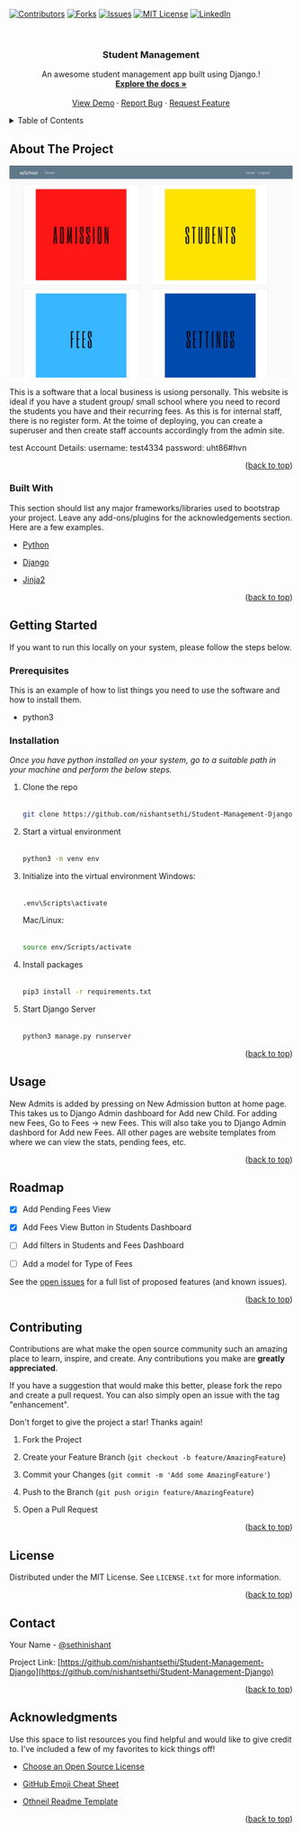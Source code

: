 <div id="top"></div>
<!--
*** Thanks for checking out the Best-README-Template. If you have a suggestion
*** that would make this better, please fork the repo and create a pull request
*** or simply open an issue with the tag "enhancement".
*** Don't forget to give the project a star!
*** Thanks again! Now go create something AMAZING! :D
-->



<!-- PROJECT SHIELDS -->
<!--
*** I'm using markdown "reference style" links for readability.
*** Reference links are enclosed in brackets [ ] instead of parentheses ( ).
*** See the bottom of this document for the declaration of the reference variables
*** for contributors-url, forks-url, etc. This is an optional, concise syntax you may use.
*** https://www.markdownguide.org/basic-syntax/#reference-style-links
-->
[![Contributors][contributors-shield]][contributors-url]
[![Forks][forks-shield]][forks-url]
[![Issues][issues-shield]][issues-url]
[![MIT License][license-shield]][license-url]
[![LinkedIn][linkedin-shield]][linkedin-url]



<!-- PROJECT LOGO -->
<br />
<div align="center">
  <h3 align="center">Student Management</h3>

  <p align="center">
    An awesome student management app built using Django.!
    <br />
    <a href="https://github.com/nishantsethi/Student-Management-Django"><strong>Explore the docs »</strong></a>
    <br />
    <br />
    <a href="https://github.com/nishantsethi/Student-Management-Django">View Demo</a>
    ·
    <a href="https://github.com/nishantsethi/Student-Management-Django/issues">Report Bug</a>
    ·
    <a href="https://github.com/nishantsethi/Student-Management-Django/issues">Request Feature</a>
  </p>
</div>




<!-- TABLE OF CONTENTS -->

<details>

<summary>Table of Contents</summary>

<ol>

<li>

<a href="#about-the-project">About The Project</a>

<ul>

<li><a href="#built-with">Built With</a></li>

</ul>

</li>

<li>

<a href="#getting-started">Getting Started</a>

<ul>

<li><a href="#prerequisites">Prerequisites</a></li>

<li><a href="#installation">Installation</a></li>

</ul>

</li>

<li><a href="#usage">Usage</a></li>

<li><a href="#roadmap">Roadmap</a></li>

<li><a href="#contributing">Contributing</a></li>

<li><a href="#license">License</a></li>

<li><a href="#contact">Contact</a></li>

<li><a href="#acknowledgments">Acknowledgments</a></li>

</ol>

</details>

<!-- ABOUT THE PROJECT -->

##  About The Project

[![Product Name Screen Shot][product-screenshot]](https://example.com)

This is a software that a local business is usiong personally. This website is ideal if you have a student group/ small school where you need to record the students you have and their recurring fees. As this is for internal staff, there is no register form. At the toime of deploying, you can create a superuser and then create staff accounts accordingly from the admin site. 

test Account Details:
	username: test4334
	password: uht86#hvn



<p align="right">(<a href="#top">back to top</a>)</p>

###  Built With

This section should list any major frameworks/libraries used to bootstrap your project. Leave any add-ons/plugins for the acknowledgements section. Here are a few examples.

* [Python](https://www.python.org/)

* [Django](https://www.djangoproject.com/)

* [Jinja2](https://jinja.palletsprojects.com/en/3.0.x/)

<p align="right">(<a href="#top">back to top</a>)</p>

<!-- GETTING STARTED -->

##  Getting Started

If you want to run this locally on your system, please follow the steps below.


###  Prerequisites

This is an example of how to list things you need to use the software and how to install them.

* python3


###  Installation

_Once you have python installed on your system, go to a suitable path in your machine and perform the below steps._


1. Clone the repo

	```sh

	git clone https://github.com/nishantsethi/Student-Management-Django.git

	```

2. Start a virtual environment

	```sh

	python3 -m venv env

	```

3. Initialize into the virtual environment
	Windows:

	```sh

	.env\Scripts\activate

	```
	Mac/Linux:
	```sh

	source env/Scripts/activate

	```
4. Install packages

	```sh

	pip3 install -r requirements.txt

	```
5. Start Django Server

	```sh

	python3 manage.py runserver

	```

<p align="right">(<a href="#top">back to top</a>)</p>

<!-- USAGE EXAMPLES -->

##  Usage

New Admits is added by pressing on New Admission button at home page. This takes us to Django Admin dashboard for Add new Child.
For adding new Fees, Go to Fees -> new Fees. This will also take you to Django Admin dashbord for Add new Fees.
All other pages are website templates from where we can view the stats, pending fees, etc.



<p align="right">(<a href="#top">back to top</a>)</p>

<!-- ROADMAP -->

##  Roadmap

- [x] Add Pending Fees View

- [x] Add Fees View Button in Students Dashboard

- [ ] Add filters in Students and Fees Dashboard

- [ ] Add a model for Type of Fees


See the [open issues](https://github.com/nishantsethi/Student-Management-Django/issues) for a full list of proposed features (and known issues).

<p align="right">(<a href="#top">back to top</a>)</p>

<!-- CONTRIBUTING -->

##  Contributing

Contributions are what make the open source community such an amazing place to learn, inspire, and create. Any contributions you make are **greatly appreciated**.

If you have a suggestion that would make this better, please fork the repo and create a pull request. You can also simply open an issue with the tag "enhancement".

Don't forget to give the project a star! Thanks again!

1. Fork the Project

2. Create your Feature Branch (`git checkout -b feature/AmazingFeature`)

3. Commit your Changes (`git commit -m 'Add some AmazingFeature'`)

4. Push to the Branch (`git push origin feature/AmazingFeature`)

5. Open a Pull Request

<p align="right">(<a href="#top">back to top</a>)</p>

<!-- LICENSE -->

##  License

Distributed under the MIT License. See `LICENSE.txt` for more information.

<p align="right">(<a href="#top">back to top</a>)</p>

<!-- CONTACT -->

##  Contact

Your Name - [@sethinishant](https://twitter.com/sethinshant) 

Project Link: [https://github.com/nishantsethi/Student-Management-Django](https://github.com/nishantsethi/Student-Management-Django)

<p align="right">(<a href="#top">back to top</a>)</p>

<!-- ACKNOWLEDGMENTS -->

##  Acknowledgments

Use this space to list resources you find helpful and would like to give credit to. I've included a few of my favorites to kick things off!

* [Choose an Open Source License](https://choosealicense.com)

* [GitHub Emoji Cheat Sheet](https://www.webpagefx.com/tools/emoji-cheat-sheet)

* [Othneil Readme Template](https://github.com/othneildrew/Best-README-Template/)

<p align="right">(<a href="#top">back to top</a>)</p>

<!-- MARKDOWN LINKS & IMAGES -->

<!-- https://www.markdownguide.org/basic-syntax/#reference-style-links -->

[contributors-shield]: https://img.shields.io/github/contributors/nishantsethi/Student-Management-Django.svg?style=for-the-badge

[contributors-url]: https://github.com/nishantsethi/Student-Management-Django/graphs/contributors

[forks-shield]: https://img.shields.io/github/forks/nishantsethi/Student-Management-Django.svg?style=for-the-badge

[forks-url]: https://github.com/nishantsethi/Student-Management-Django/network/members

[stars-shield]: https://img.shields.io/github/stars/nishantsethi/Student-Management-Django.svg?style=for-the-badge

[stars-url]: https://github.com/nishantsethi/Student-Management-Django/stargazers

[issues-shield]: https://img.shields.io/github/issues/nishantsethi/Student-Management-Django.svg?style=for-the-badge

[issues-url]: https://github.com/nishantsethi/Student-Management-Django/issues

[license-shield]: https://img.shields.io/github/license/nishantsethi/Student-Management-Django.svg?style=for-the-badge

[license-url]: https://github.com/nishantsethi/Student-Management-Django/blob/main/LICENSE.txt

[linkedin-shield]: https://img.shields.io/badge/-LinkedIn-black.svg?style=for-the-badge&logo=linkedin&colorB=555

[linkedin-url]: https://linkedin.com/in/nishse

[product-screenshot]: ez_School_img.jpg

